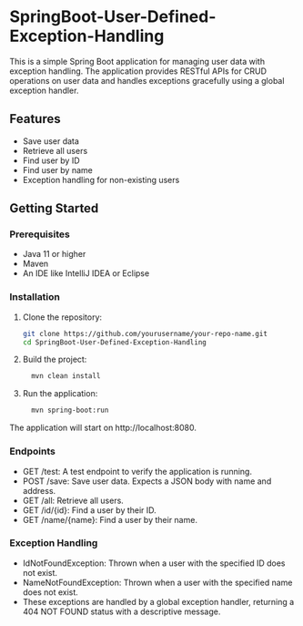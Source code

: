 # SpringBoot-User-Defined-Exception-Handling

This is a simple Spring Boot application for managing user data with exception handling. The application provides RESTful APIs for CRUD operations on user data and handles exceptions gracefully using a global exception handler.

## Features

- Save user data
- Retrieve all users
- Find user by ID
- Find user by name
- Exception handling for non-existing users

## Getting Started

### Prerequisites

- Java 11 or higher
- Maven
- An IDE like IntelliJ IDEA or Eclipse

### Installation

1. Clone the repository:
   ```bash
   git clone https://github.com/yourusername/your-repo-name.git
   cd SpringBoot-User-Defined-Exception-Handling
2. Build the project:
   ```sh
     mvn clean install
3. Run the application:
   ```sh
     mvn spring-boot:run
The application will start on http://localhost:8080.

### Endpoints
- GET /test: A test endpoint to verify the application is running.
- POST /save: Save user data. Expects a JSON body with name and address.
- GET /all: Retrieve all users.
- GET /id/{id}: Find a user by their ID.
- GET /name/{name}: Find a user by their name.


### Exception Handling
- IdNotFoundException: Thrown when a user with the specified ID does not exist.
- NameNotFoundException: Thrown when a user with the specified name does not exist.
- These exceptions are handled by a global exception handler, returning a 404 NOT FOUND status with a descriptive message.
